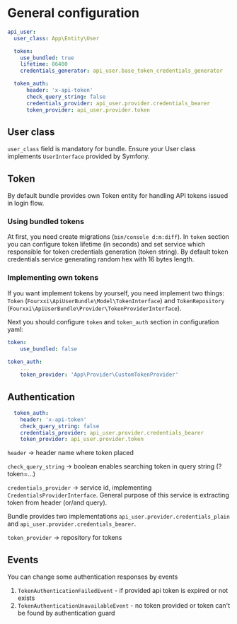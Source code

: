 # General configuration

```yaml
api_user:
  user_class: App\Entity\User

  token:
    use_bundled: true
    lifetime: 86400
    credentials_generator: api_user.base_token_credentials_generator

  token_auth:
      header: 'x-api-token'
      check_query_string: false
      credentials_provider: api_user.provider.credentials_bearer
      token_provider: api_user.provider.token

```

## User class
`user_class` field is mandatory for bundle. Ensure your User class implements `UserInterface` provided by Symfony.

## Token
By default bundle provides own Token entity for handling API tokens issued in login flow.

### Using bundled tokens

At first, you need create migrations (`bin/console d:m:diff`).
In `token` section you can configure token lifetime (in seconds) and set service which responsible for token credentials generation (token string).
By default token credentials service generating random hex with 16 bytes length.

### Implementing own tokens
If you want implement tokens by yourself, you need implement two things: `Token` (`Fourxxi\ApiUserBundle\Model\TokenInterface`) and `TokenRepository` (`Fourxxi\ApiUserBundle\Provider\TokenProviderInterface`).

Next you should configure `token` and `token_auth` section in configuration yaml:
```yaml
token:
    use_bundled: false

token_auth:
    ...
    token_provider: 'App\Provider\CustomTokenProvider'
```

## Authentication
```yaml
  token_auth:
    header: 'x-api-token'
    check_query_string: false
    credentials_provider: api_user.provider.credentials_bearer
    token_provider: api_user.provider.token
```

`header` -> header name where token placed

`check_query_string` -> boolean enables searching token in query string (?token=...)

`credentials_provider` -> service id, implementing `CredentialsProviderInterface`.
General purpose of this service is extracting token from header (or/and query).

Bundle provides two implementations `api_user.provider.credentials_plain` and `api_user.provider.credentials_bearer`.

`token_provider` -> repository for tokens

## Events
You can change some authentication responses by events
1. `TokenAuthenticationFailedEvent` - if provided api token is expired or not exists
3. `TokenAuthenticationUnavailableEvent` - no token provided or token can't be found by authentication guard